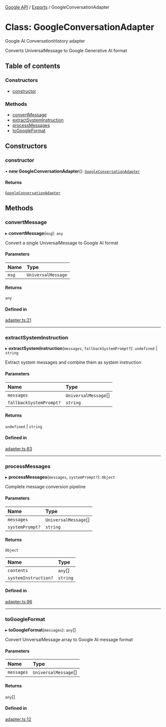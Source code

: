 <!-- 
 ⚠️  AUTO-GENERATED FILE - DO NOT EDIT MANUALLY
 This file is automatically generated by scripts/docs-generator.js
 To make changes, edit the source TypeScript files or update the generator script
-->

[Google API](../../) / [Exports](../modules) / GoogleConversationAdapter

# Class: GoogleConversationAdapter

Google AI ConversationHistory adapter

Converts UniversalMessage to Google Generative AI format

## Table of contents

### Constructors

- [constructor](GoogleConversationAdapter#constructor)

### Methods

- [convertMessage](GoogleConversationAdapter#convertmessage)
- [extractSystemInstruction](GoogleConversationAdapter#extractsysteminstruction)
- [processMessages](GoogleConversationAdapter#processmessages)
- [toGoogleFormat](GoogleConversationAdapter#togoogleformat)

## Constructors

### constructor

• **new GoogleConversationAdapter**(): [`GoogleConversationAdapter`](GoogleConversationAdapter)

#### Returns

[`GoogleConversationAdapter`](GoogleConversationAdapter)

## Methods

### convertMessage

▸ **convertMessage**(`msg`): `any`

Convert a single UniversalMessage to Google AI format

#### Parameters

| Name | Type |
| :------ | :------ |
| `msg` | `UniversalMessage` |

#### Returns

`any`

#### Defined in

[adapter.ts:21](https://github.com/woojubb/robota/blob/b0cf7aa96e615a2c6055b8b6239ad3905ce992d6/packages/google/src/adapter.ts#L21)

___

### extractSystemInstruction

▸ **extractSystemInstruction**(`messages`, `fallbackSystemPrompt?`): `undefined` \| `string`

Extract system messages and combine them as system instruction

#### Parameters

| Name | Type |
| :------ | :------ |
| `messages` | `UniversalMessage`[] |
| `fallbackSystemPrompt?` | `string` |

#### Returns

`undefined` \| `string`

#### Defined in

[adapter.ts:83](https://github.com/woojubb/robota/blob/b0cf7aa96e615a2c6055b8b6239ad3905ce992d6/packages/google/src/adapter.ts#L83)

___

### processMessages

▸ **processMessages**(`messages`, `systemPrompt?`): `Object`

Complete message conversion pipeline

#### Parameters

| Name | Type |
| :------ | :------ |
| `messages` | `UniversalMessage`[] |
| `systemPrompt?` | `string` |

#### Returns

`Object`

| Name | Type |
| :------ | :------ |
| `contents` | `any`[] |
| `systemInstruction?` | `string` |

#### Defined in

[adapter.ts:96](https://github.com/woojubb/robota/blob/b0cf7aa96e615a2c6055b8b6239ad3905ce992d6/packages/google/src/adapter.ts#L96)

___

### toGoogleFormat

▸ **toGoogleFormat**(`messages`): `any`[]

Convert UniversalMessage array to Google AI message format

#### Parameters

| Name | Type |
| :------ | :------ |
| `messages` | `UniversalMessage`[] |

#### Returns

`any`[]

#### Defined in

[adapter.ts:12](https://github.com/woojubb/robota/blob/b0cf7aa96e615a2c6055b8b6239ad3905ce992d6/packages/google/src/adapter.ts#L12)
